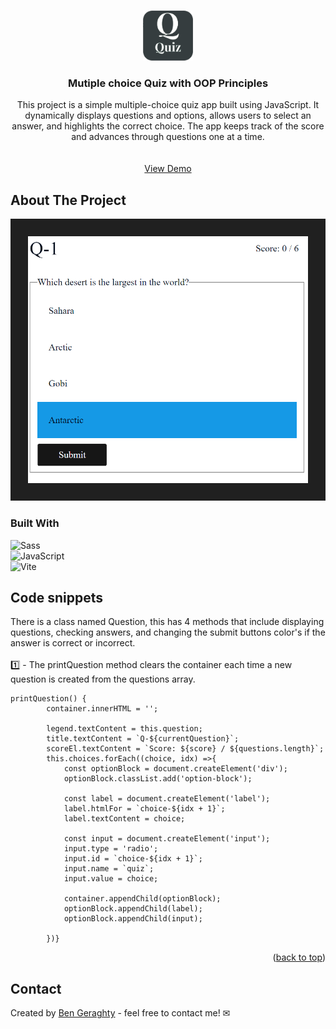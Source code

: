 <a id="readme-top"></a>


<!-- PROJECT LOGO -->
<br />
<div align="center">
  <a href="https://github.com/bengera/quiz-game-OOP">
     <img src="logo.png" alt="Logo" width="80" height="80">
  </a>

<h3 align="center">Mutiple choice Quiz with OOP Principles</h3>

  <p align="center">
    This project is a simple multiple-choice quiz app built using JavaScript. It dynamically displays questions and options, allows users to select an answer, and highlights the correct choice. The app keeps track of the score and advances through questions one at a time.
    <br />
    <br />
    <br />
    <a href="https://github.com/github_username/repo_name">View Demo</a>
      
  </p>
</div>


<!-- ABOUT THE PROJECT -->
## About The Project

![](./screenshot.png)


### Built With


![Sass](https://img.shields.io/badge/Sass-CC6699?style=for-the-badge&logo=sass&logoColor=white)
<br />
![JavaScript](https://img.shields.io/badge/JavaScript-F7DF1E?style=for-the-badge&logo=javascript&logoColor=black)
<br />
![Vite](https://img.shields.io/badge/Vite-646CFF?style=for-the-badge&logo=vite&logoColor=white)





<!-- ROADMAP -->
## Code snippets
There is a class named Question, this has 4 methods that include displaying questions, checking answers, and changing the submit buttons color's if the answer is correct or incorrect.
<br />
<br />
1️⃣ - The printQuestion method clears the container each time a new question is created from the questions array.

```JS
printQuestion() {
        container.innerHTML = '';

        legend.textContent = this.question;
        title.textContent = `Q-${currentQuestion}`;
        scoreEl.textContent = `Score: ${score} / ${questions.length}`;
        this.choices.forEach((choice, idx) =>{
            const optionBlock = document.createElement('div');
            optionBlock.classList.add('option-block');

            const label = document.createElement('label');
            label.htmlFor = `choice-${idx + 1}`;
            label.textContent = choice;

            const input = document.createElement('input');
            input.type = 'radio';
            input.id = `choice-${idx + 1}`;
            input.name = `quiz`;
            input.value = choice;

            container.appendChild(optionBlock);
            optionBlock.appendChild(label);
            optionBlock.appendChild(input);
            
        })}
```



<p align="right">(<a href="#readme-top">back to top</a>)</p>

## Contact
Created by [Ben Geraghty](https://bengeraghty.com) - feel free to contact me! ✉


